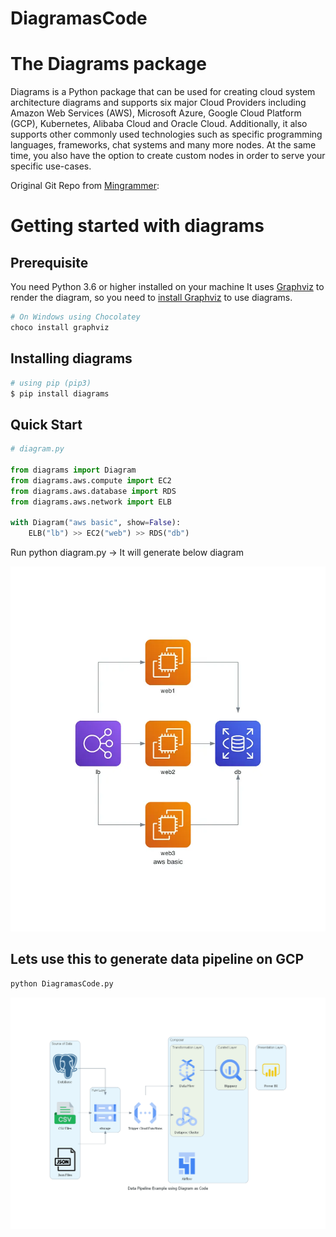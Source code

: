 # DiagramasCode

# The Diagrams package
Diagrams is a Python package that can be used for creating cloud system architecture diagrams and supports six major Cloud Providers including Amazon Web Services (AWS), Microsoft Azure, Google Cloud Platform (GCP), Kubernetes, Alibaba Cloud and Oracle Cloud. Additionally, it also supports other commonly used technologies such as specific programming languages, frameworks, chat systems and many more nodes. At the same time, you also have the option to create custom nodes in order to serve your specific use-cases.

Original Git Repo from [Mingrammer]:

[Mingrammer]: https://github.com/mingrammer/diagrams

# Getting started with diagrams
## Prerequisite
You need Python 3.6 or higher installed on your machine
It uses [Graphviz] to render the diagram, so you need to [install Graphviz] to use diagrams.

[Graphviz]: https://www.graphviz.org/
[install Graphviz]: https://graphviz.gitlab.io/download/

```PowerShell
# On Windows using Chocolatey 
choco install graphviz
```

## Installing diagrams

```python
# using pip (pip3)
$ pip install diagrams
```

## Quick Start

```python
# diagram.py

from diagrams import Diagram
from diagrams.aws.compute import EC2
from diagrams.aws.database import RDS
from diagrams.aws.network import ELB

with Diagram("aws basic", show=False):
    ELB("lb") >> EC2("web") >> RDS("db")
```

Run python diagram.py -> It will generate below diagram

![alt text][sample]

[sample]: https://github.com/desaimithun2004/DiagramasCode/blob/main/Images/sample.png

## Lets use this to generate data pipeline on GCP

```python
python DiagramasCode.py
```

![GCP architecture][gcp-datapipeline]

[gcp-datapipeline]: https://github.com/desaimithun2004/DiagramasCode/blob/main/data_pipeline_example_using_diagram_as_code.png


